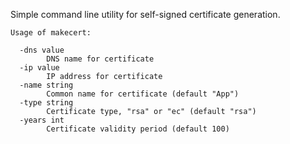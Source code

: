 Simple command line utility for self-signed certificate generation.

```
Usage of makecert:

  -dns value
        DNS name for certificate
  -ip value
        IP address for certificate
  -name string
        Common name for certificate (default "App")
  -type string
        Certificate type, "rsa" or "ec" (default "rsa")
  -years int
        Certificate validity period (default 100)
```
